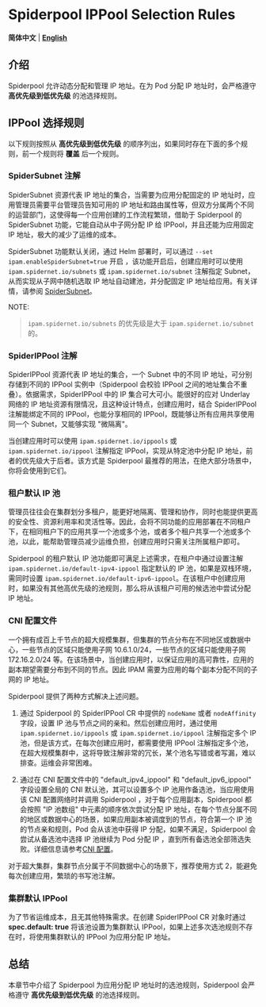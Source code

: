 # Spiderpool IPPool Selection Rules

**简体中文** | [**English**](./spider-allocation.md)

## 介绍

Spiderpool 允许动态分配和管理 IP 地址。在为 Pod 分配 IP 地址时，会严格遵守 **高优先级到低优先级** 的池选择规则。

## IPPool 选择规则

以下规则按照从 **高优先级到低优先级** 的顺序列出，如果同时存在下面的多个规则，前一个规则将 **覆盖** 后一个规则。

### SpiderSubnet 注解

SpiderSubnet 资源代表 IP 地址的集合，当需要为应用分配固定的 IP 地址时，应用管理员需要平台管理员告知可用的 IP 地址和路由属性等，但双方分属两个不同的运营部门，这使得每一个应用创建的工作流程繁琐，借助于 Spiderpool 的 SpiderSubnet 功能，它能自动从中子网分配 IP 给 IPPool，并且还能为应用固定 IP 地址，极大的减少了运维的成本。

SpiderSubnet 功能默认关闭，通过 Helm 部署时，可以通过 `--set ipam.enableSpiderSubnet=true` 开启 ，该功能开启后，创建应用时可以使用 `ipam.spidernet.io/subnets` 或 `ipam.spidernet.io/subnet` 注解指定 Subnet，从而实现从子网中随机选取 IP 地址自动建池，并分配固定 IP 地址给应用。有关详情，请参阅 [SpiderSubnet](./spider-subnet-zh_CN.md)。

NOTE:

> `ipam.spidernet.io/subnets` 的优先级是大于 `ipam.spidernet.io/subnet` 的。

### SpiderIPPool 注解

SpiderIPPool 资源代表 IP 地址的集合，一个 Subnet 中的不同 IP 地址，可分别存储到不同的 IPPool 实例中（Spiderpool 会校验 IPPool 之间的地址集合不重叠）。依据需求，SpiderIPPool 中的 IP 集合可大可小。能很好的应对 Underlay 网络的 IP 地址资源有限情况，且这种设计特点，创建应用时，结合 SpiderIPPool 注解能绑定不同的 IPPool，也能分享相同的 IPPool，既能够让所有应用共享使用同一个 Subnet，又能够实现 "微隔离"。

当创建应用时可以使用 `ipam.spidernet.io/ippools` 或 `ipam.spidernet.io/ippool` 注解指定 IPPool，实现从特定池中分配 IP 地址，前者的优先级大于后者。该方式是 Spiderpool 最推荐的用法，在绝大部分场景中，你将会使用到它们。

### 租户默认 IP 池

管理员往往会在集群划分多租户，能更好地隔离、管理和协作，同时也能提供更高的安全性、资源利用率和灵活性等。因此，会将不同功能的应用部署在不同租户下，在相同租户下的应用共享一个池或多个池，或者多个租户共享一个池或多个池，以此，能帮助管理员减少运维负担，创建应用时只需关注所属租户即可。

Spiderpool 的租户默认 IP 池功能即可满足上述需求，在租户中通过设置注解 `ipam.spidernet.io/default-ipv4-ippool` 指定默认的 IP 池，如果是双栈环境，需同时设置 `ipam.spidernet.io/default-ipv6-ippool`。在该租户中创建应用时，如果没有其他高优先级的池规则，那么将从该租户可用的候选池中尝试分配 IP 地址。

### CNI 配置文件

一个拥有成百上千节点的超大规模集群，但集群的节点分布在不同地区或数据中心，一些节点的区域只能使用子网 10.6.1.0/24，一些节点的区域只能使用子网 172.16.2.0/24 等。在该场景中，当创建应用时，以保证应用的高可靠性，应用的副本期望需要分布到不同的节点。因此 IPAM 需要为应用的每个副本分配不同的子网的 IP 地址。

Spiderpool 提供了两种方式解决上述问题。

1. 通过 Spiderpool 的 SpiderIPPool CR 中提供的 `nodeName` 或者 `nodeAffinity` 字段，设置 IP 池与节点之间的亲和。然后创建应用时，通过使用 `ipam.spidernet.io/ippools` 或 `ipam.spidernet.io/ippool` 注解指定多个 IP 池，但是该方式，在每次创建应用时，都需要使用 IPPool 注解指定多个池，在超大规模集群中，这将导致注解非常的冗长，某个池名写错或者写漏，难以排查。运维会非常困难。

2. 通过在 CNI 配置文件中的 "default_ipv4_ippool" 和 "default_ipv6_ippool" 字段设置全局的 CNI 默认池，其可以设置多个 IP 池用作备选池，当应用使用该 CNI 配置网络时并调用 Spiderpool ，对于每个应用副本，Spiderpool 都会按照 "IP 池数组" 中元素的顺序依次尝试分配 IP 地址，在每个节点分属不同的地区或数据中心的场景，如果应用副本被调度到的节点，符合第一个 IP 池的节点亲和规则，Pod 会从该池中获得 IP 分配，如果不满足，Spiderpool 会尝试从备选池中选择 IP 池继续为 Pod 分配 IP ，直到所有备选池全部筛选失败。详细信息请参考[CNI 配置](../reference/plugin-ipam.md)。

对于超大集群，集群节点分属于不同数据中心的场景下，推荐使用方式 2，能避免每次创建应用，繁琐的书写池注解。

### 集群默认 IPPool

为了节省运维成本，且无其他特殊需求。在创建 SpiderIPPool CR 对象时通过 **spec.default: true** 将该池设置为集群默认 IPPool，如果上述多次选池规则不存在时，将使用集群默认的 IPPool 为应用分配 IP 地址。

## 总结

本章节中介绍了 Spiderpool 为应用分配 IP 地址时的选池规则，Spiderpool 会严格遵守 **高优先级到低优先级** 的池选择规则。
